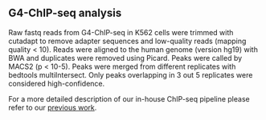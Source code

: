 ## G4-ChIP-seq analysis
Raw fastq reads from G4-ChIP-seq in K562 cells were trimmed with cutadapt to remove adapter sequences and low-quality reads (mapping quality < 10). Reads were aligned to the human genome (version hg19) with BWA and duplicates were removed using Picard. Peaks were called by MACS2 (p < 10-5). Peaks were merged from different replicates with bedtools multiIntersect. Only peaks overlapping in 3 out 5 replicates were considered high-confidence. 

For a more detailed description of our in-house ChIP-seq pipeline please refer to our [previous work](https://github.com/sblab-bioinformatics/dna-secondary-struct-chrom-lands/blob/master/Methods.md).





